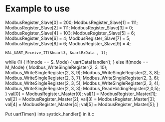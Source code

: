# Example to use
  ModbusRegister_Slave[0] = 200;
  ModbusRegister_Slave[1] = 111;
  ModbusRegister_Slave[2] = 111;
  ModbusRegister_Slave[3] = 0;
  ModbusRegister_Slave[4] = 103;
  ModbusRegister_Slave[5] = 6;
	ModbusRegister_Slave[6] = 4;
  ModbusRegister_Slave[7] = 5;
  ModbusRegister_Slave[8] = 6;
	ModbusRegister_Slave[9] = 4;

	HAL_UART_Receive_IT(&huart3, &uartRxData , 1);

  while (1)
  {
		if(mode == S_Mode)
		{
			uartDataHandler();
		}
		else if(mode == M_Mode)
		{
			Modbus_WriteSingleRegister(2, 3, 10);
			Modbus_WriteSingleRegister(2, 3, 9);
			Modbus_WriteSingleRegister(2, 3, 8);
			Modbus_WriteSingleRegister(2, 3, 7);
			Modbus_WriteSingleRegister(2, 3, 6);
			Modbus_WriteSingleRegister(2, 3, 5);
			Modbus_WriteSingleRegister(2, 3, 4);
			Modbus_WriteSingleRegister(2, 3, 3);
			Modbus_ReadHoldingRegister(2,0,5);
		}
		val[0] = ModbusRegister_Master[0];
		val[1] = ModbusRegister_Master[1];
		val[2] = ModbusRegister_Master[2];
		val[3] = ModbusRegister_Master[3];
		val[4] = ModbusRegister_Master[4];
		val[5] = ModbusRegister_Master[5];
  }


  Put uartTimer() into systick_handler() in it.c
